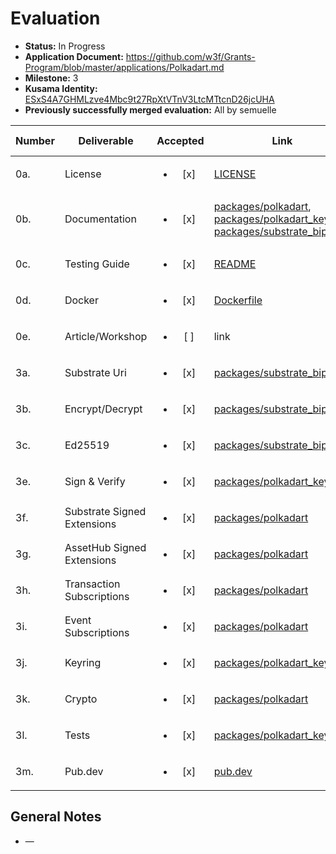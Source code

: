 # Evaluation

- **Status:** In Progress
- **Application Document:** https://github.com/w3f/Grants-Program/blob/master/applications/Polkadart.md
- **Milestone:** 3
- **Kusama Identity:** [ESxS4A7GHMLzve4Mbc9t27RpXtVTnV3LtcMTtcnD26jcUHA](https://polkascan.io/pre/kusama/account/ESxS4A7GHMLzve4Mbc9t27RpXtVTnV3LtcMTtcnD26jcUHA)
- **Previously successfully merged evaluation:** All by semuelle

| Number | Deliverable | Accepted | Link | Evaluation Notes |
| ------ | ----------- | :------: | ---- |----------------- |
| 0a.  | License          | <ul><li>[x] </li></ul> | [LICENSE](https://github.com/leonardocustodio/polkadart/blob/9b7ec8ef2e48b5d629a49c0f4276e4904b30f69e/LICENSE) | Apache 2.0                         |
| 0b.  | Documentation    | <ul><li>[x] </li></ul> | [packages/polkadart](https://github.com/leonardocustodio/polkadart/blob/9b7ec8ef2e48b5d629a49c0f4276e4904b30f69e/packages/polkadart/README.md), [packages/polkadart_keyring](https://github.com/leonardocustodio/polkadart/blob/9b7ec8ef2e48b5d629a49c0f4276e4904b30f69e/packages/polkadart_keyring/README.md), [packages/substrate_bip39](https://github.com/leonardocustodio/polkadart/blob/9b7ec8ef2e48b5d629a49c0f4276e4904b30f69e/packages/substrate_bip39/README.md) | See also READMEs in other packages |
| 0c.  | Testing Guide    | <ul><li>[x] </li></ul> | [README](https://github.com/leonardocustodio/polkadart/blob/9b7ec8ef2e48b5d629a49c0f4276e4904b30f69e/README.md#documentation-and-tests) | — |
| 0d.  | Docker           | <ul><li>[x] </li></ul> | [Dockerfile](https://github.com/leonardocustodio/polkadart/blob/9b7ec8ef2e48b5d629a49c0f4276e4904b30f69e/docker/Dockerfile) | — |
| 0e.  | Article/Workshop | <ul><li>[ ] </li></ul> | link | — |
| 3a.  | Substrate Uri    | <ul><li>[x] </li></ul> | [packages/substrate_bip39](https://github.com/leonardocustodio/polkadart/blob/57aee026a5356461a4fbb4cb701c72ad032223b8/packages/substrate_bip39/lib/crypto_scheme.dart#L109-L143) | — |
| 3b.  | Encrypt/Decrypt  | <ul><li>[x] </li></ul> | [packages/substrate_bip39](https://github.com/leonardocustodio/polkadart/blob/57aee026a5356461a4fbb4cb701c72ad032223b8/packages/substrate_bip39/lib/crypto_scheme.dart#L60-L77) | — |
| 3c.  | Ed25519          | <ul><li>[x] </li></ul> | [packages/substrate_bip39](https://github.com/leonardocustodio/polkadart/blob/9b7ec8ef2e48b5d629a49c0f4276e4904b30f69e/packages/substrate_bip39/lib/schemes/ed25519.dart) | — |
| 3e.  | Sign & Verify    | <ul><li>[x] </li></ul> | [packages/polkadart_keyring](https://github.com/leonardocustodio/polkadart/blob/57aee026a5356461a4fbb4cb701c72ad032223b8/packages/polkadart_keyring/lib/src/keypair.dart#L54-L76) | — |
| 3f.  | Substrate Signed Extensions | <ul><li>[x] </li></ul> | [packages/polkadart](https://github.com/leonardocustodio/polkadart/blob/9b7ec8ef2e48b5d629a49c0f4276e4904b30f69e/packages/polkadart/lib/extrinsic/signed_extensions/substrate.dart) | — |
| 3g.  | AssetHub Signed Extensions | <ul><li>[x] </li></ul> | [packages/polkadart](https://github.com/leonardocustodio/polkadart/blob/9b7ec8ef2e48b5d629a49c0f4276e4904b30f69e/packages/polkadart/lib/extrinsic/signed_extensions/asset_hub.dart) | — |
| 3h.  | Transaction Subscriptions   | <ul><li>[x] </li></ul> | [packages/polkadart](https://github.com/leonardocustodio/polkadart/blob/57aee026a5356461a4fbb4cb701c72ad032223b8/packages/polkadart/lib/apis/author.dart#L25-L41) | — |
| 3i.  | Event Subscriptions         | <ul><li>[x] </li></ul> | [packages/polkadart](https://github.com/leonardocustodio/polkadart/blob/57aee026a5356461a4fbb4cb701c72ad032223b8/packages/polkadart/lib/apis/state.dart#L176-L189) | — |
| 3j.  | Keyring          | <ul><li>[x] </li></ul> | [packages/polkadart_keyring](https://github.com/leonardocustodio/polkadart/tree/9b7ec8ef2e48b5d629a49c0f4276e4904b30f69e/packages/polkadart_keyring) | — |
| 3k.  | Crypto           | <ul><li>[x] </li></ul> | [packages/polkadart](https://github.com/leonardocustodio/polkadart/tree/9b7ec8ef2e48b5d629a49c0f4276e4904b30f69e/packages/polkadart/lib/substrate) | — |
| 3l.  | Tests            | <ul><li>[x] </li></ul> | [packages/polkadart_keyring](https://github.com/leonardocustodio/polkadart/tree/9b7ec8ef2e48b5d629a49c0f4276e4904b30f69e/packages/polkadart_keyring/test) | — |
| 3m.  | Pub.dev          | <ul><li>[x] </li></ul> | [pub.dev](https://pub.dev/publishers/polkadart.dev/packages) | — |


## General Notes

- —
